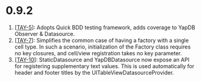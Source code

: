 # 0.9.2
1. [[TAY-5](https://github.com/danthorpe/TaylorSource/pull/5)]: Adopts Quick BDD testing framework, adds coverage to YapDB Observer & Datasource.
1. [[TAY-7](https://github.com/danthorpe/TaylorSource/pull/7)]: Simplifies the common case of having a factory with a single cell type. In such a scenario, initialization of the Factory class requires no key closures, and cell/view registration takes no key parameter.
1. [[TAY-10](https://github.com/danthorpe/TaylorSource/pull/10)]: StaticDatasource and YapDBDatasource now expose an API for registering supplementary text values. This is used automatically for header and footer titles by the UITableViewDatasourceProvider.